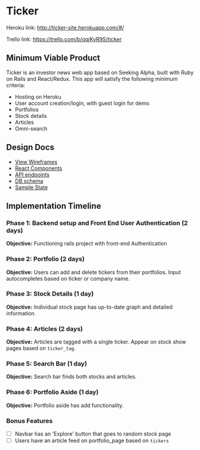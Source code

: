 # Ticker

Heroku link: http://ticker-site.herokuapp.com/#/

Trello link: https://trello.com/b/qqjKyR9S/ticker

## Minimum Viable Product

Ticker is an investor news web app based on Seeking Alpha, built with Ruby on Rails and React/Redux. This app will satisfy the following minimum criteria:

* Hosting on Heroku
* User account creation/login, with guest login for demo
* Portfolios
* Stock details
* Articles
* Omni-search

## Design Docs
* [View Wireframes][wireframes]
* [React Components][components]
* [API endpoints][api-endpoints]
* [DB schema][schema]
* [Sample State][sample-state]

[wireframes]: ./wireframes
[components]: ./component-hierarchy.md
[sample-state]: ./sample-state.md
[api-endpoints]: ./api-endpoints.md
[schema]: ./schema.md

## Implementation Timeline

### Phase 1: Backend setup and Front End User Authentication (2 days)

**Objective:** Functioning rails project with front-end Authentication

### Phase 2: Portfolio (2 days)

**Objective:** Users can add and delete tickers from their portfolios. Input autocompletes based on ticker or company name.


### Phase 3: Stock Details (1 day)

**Objective:** Individual stock page has up-to-date graph and detailed information.

### Phase 4: Articles (2 days)

**Objective:** Articles are tagged with a single ticker. Appear on stock show pages based on `ticker_tag`.

### Phase 5: Search Bar (1 day)

**Objective:** Search bar finds both stocks and articles.

### Phase 6: Portfolio Aside (1 day)

**Objective:** Portfolio aside has add functionality.


### Bonus Features
- [ ] Navbar has an 'Explore' button that goes to random stock page
- [ ] Users have an article feed on portfolio_page based on `tickers`

